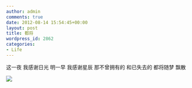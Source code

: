```yaml
---
author: admin
comments: true
date: 2012-08-14 15:54:45+00:00
layout: post
title: 都将
wordpress_id: 2862
categories:
- Life
---
```


这一夜 我感谢日光
明一早 我感谢星辰
那不曾拥有的
和已失去的
都将随梦
飘散

![]({{site.baseurl}}/assets/images/blog/img_0866.jpg)
